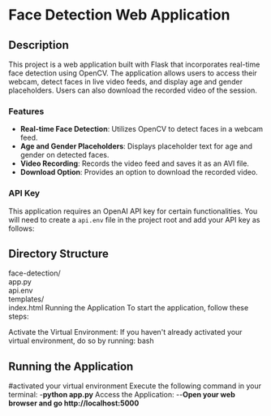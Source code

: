# Face Detection Web Application

## Description

This project is a web application built with Flask that incorporates real-time face detection using OpenCV. The application allows users to access their webcam, detect faces in live video feeds, and display age and gender placeholders. Users can also download the recorded video of the session.

### Features

- **Real-time Face Detection**: Utilizes OpenCV to detect faces in a webcam feed.
- **Age and Gender Placeholders**: Displays placeholder text for age and gender on detected faces.
- **Video Recording**: Records the video feed and saves it as an AVI file.
- **Download Option**: Provides an option to download the recorded video.

### API Key

This application requires an OpenAI API key for certain functionalities. You will need to create a `api.env` file in the project root and add your API key as follows:
## Directory Structure
face-detection/                                 
  app.py                          
  api.env                   
  templates/                            
      index.html
Running the Application
To start the application, follow these steps:

Activate the Virtual Environment:
If you haven't already activated your virtual environment, do so by running:
bash
## Running the Application
#activated your virtual environment
Execute the following command in your terminal:
-**python app.py**
Access the Application:
--**Open your web browser and go 
http://localhost:5000**

